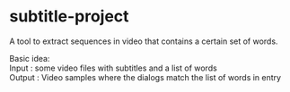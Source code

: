 # subtitle-project 
A tool to extract sequences in video that contains a certain set of words.

Basic idea:  
Input : some video files with subtitles and a list of words  
Output : Video samples where the dialogs match the list of words in entry

